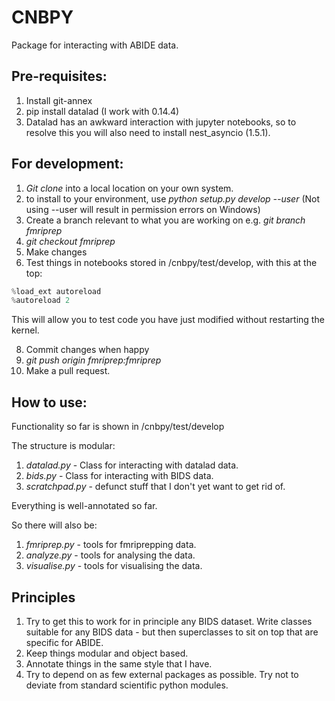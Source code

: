 # CNBPY

Package for interacting with ABIDE data.

## Pre-requisites:

1. Install git-annex
2. pip install datalad (I work with 0.14.4)
3. Datalad has an awkward interaction with jupyter notebooks, so to resolve this you will also need to install nest_asyncio (1.5.1).

## For development:

1. *Git clone* into a local location on your own system.
2. to install to your environment, use *python setup.py develop --user* (Not using --user will result in permission errors on Windows)
3. Create a branch relevant to what you are working on e.g. *git branch fmriprep*
4. *git checkout fmriprep*
5. Make changes
6. Test things in notebooks stored in /cnbpy/test/develop, with this at the top:

```python
%load_ext autoreload
%autoreload 2
```

This will allow you to test code you have just modified without restarting the kernel. 

8. Commit changes when happy
9. *git push origin fmriprep:fmriprep*
10. Make a pull request.


## How to use:

Functionality so far is shown in /cnbpy/test/develop

The structure is modular:

1. *datalad.py* - Class for interacting with datalad data.
2. *bids.py* - Class for interacting with BIDS data.
3. *scratchpad.py* - defunct stuff that I don't yet want to get rid of.

Everything is well-annotated so far.

So there will also be:

1. *fmriprep.py* - tools for fmriprepping data.
2. *analyze.py* - tools for analysing the data.
3. *visualise.py* - tools for visualising the data.

## Principles

1. Try to get this to work for in principle any BIDS dataset. Write classes suitable for any BIDS data - but then superclasses to sit on top that are specific for ABIDE.
2. Keep things modular and object based.
3. Annotate things in the same style that I have.
4. Try to depend on as few external packages as possible. Try not to deviate from standard scientific python modules.



